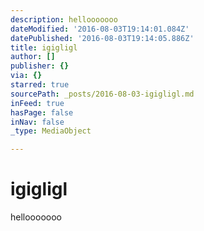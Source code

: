 ```yaml
---
description: hellooooooo
dateModified: '2016-08-03T19:14:01.084Z'
datePublished: '2016-08-03T19:14:05.886Z'
title: igigligl
author: []
publisher: {}
via: {}
starred: true
sourcePath: _posts/2016-08-03-igigligl.md
inFeed: true
hasPage: false
inNav: false
_type: MediaObject

---
```

# igigligl

hellooooooo